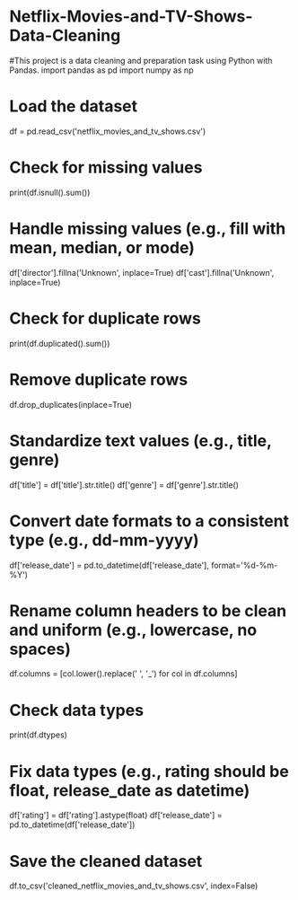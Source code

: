 # Netflix-Movies-and-TV-Shows-Data-Cleaning
#This project is a data cleaning and preparation task using Python with Pandas.
import pandas as pd
import numpy as np

# Load the dataset
df = pd.read_csv('netflix_movies_and_tv_shows.csv')

# Check for missing values
print(df.isnull().sum())

# Handle missing values (e.g., fill with mean, median, or mode)
df['director'].fillna('Unknown', inplace=True)
df['cast'].fillna('Unknown', inplace=True)

# Check for duplicate rows
print(df.duplicated().sum())

# Remove duplicate rows
df.drop_duplicates(inplace=True)

# Standardize text values (e.g., title, genre)
df['title'] = df['title'].str.title()
df['genre'] = df['genre'].str.title()

# Convert date formats to a consistent type (e.g., dd-mm-yyyy)
df['release_date'] = pd.to_datetime(df['release_date'], format='%d-%m-%Y')

# Rename column headers to be clean and uniform (e.g., lowercase, no spaces)
df.columns = [col.lower().replace(' ', '_') for col in df.columns]

# Check data types
print(df.dtypes)

# Fix data types (e.g., rating should be float, release_date as datetime)
df['rating'] = df['rating'].astype(float)
df['release_date'] = pd.to_datetime(df['release_date'])

# Save the cleaned dataset
df.to_csv('cleaned_netflix_movies_and_tv_shows.csv', index=False)

